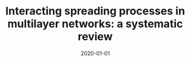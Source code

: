 ---
# Documentation: https://wowchemy.com/docs/managing-content/

title: 'Interacting spreading processes in multilayer networks: a systematic review'
subtitle: ''
summary: ''
authors:
- brodka
- Katarzyna Musiał
- Jarosław A. Jankowski
tags: []
categories: []
date: '2020-01-01'
lastmod: 2022-10-07T05:44:22Z
featured: false
draft: false

# Featured image
# To use, add an image named `featured.jpg/png` to your page's folder.
# Focal points: Smart, Center, TopLeft, Top, TopRight, Left, Right, BottomLeft, Bottom, BottomRight.
image:
  caption: ''
  focal_point: ''
  preview_only: false

# Projects (optional).
#   Associate this post with one or more of your projects.
#   Simply enter your project's folder or file name without extension.
#   E.g. `projects = ["internal-project"]` references `content/project/deep-learning/index.md`.
#   Otherwise, set `projects = []`.
projects: []
publishDate: '2022-10-07T05:44:21.158926Z'
publication_types:
- '2'
abstract: ''
publication: '*IEEE Access*'
doi: 10.1109/ACCESS.2020.2965547
links:
- name: URL
  url: https://ieeexplore.ieee.org/document/8955870
---